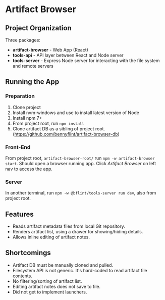 # Artifact Browser

## Project Organization
Three packages:
- **artifact-browser** - Web App (React)
- **tools-api** - API layer between React and Node server
- **tools-server** - Express Node server for interacting with the file system and remote servers

## Running the App

### Preparation
1. Clone project
2. Install nvm-windows and use to install latest version of Node
3. Install npm 7+
4. From project root, run `npm install`
5. Clone artifact DB as a sibling of project root. (https://github.com/bennyflint/artifact-browser-db)

### Front-End
From project root, `artifact-browser-root/` run `npm -w artifact-browser start`. Should open a browser running app. Click _Artifact Browser_ on left nav to access the app.

### Server
In another terminal, run `npm -w @bflint/tools-server run dev`, also from project root.

## Features
- Reads artifact metadata files from local Git repository.
- Renders artifact list, using a drawer for showing/hiding details.
- Allows inline editing of artifact notes.

## Shortcomings
- Artifact DB must be manually cloned and pulled.
- Filesystem API is not generic. It's hard-coded to read artifact file contents.
- No filtering/sorting of artifact list.
- Editing artifact notes does not save to file.
- Did not get to implement launchers.